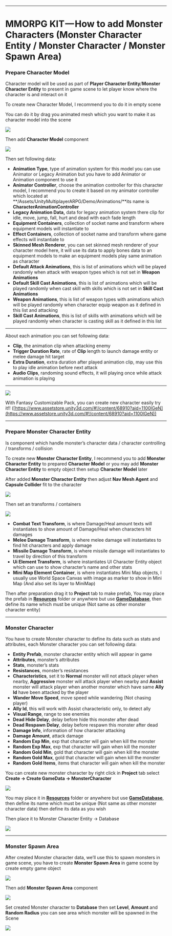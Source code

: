 * * *

MMORPG KIT — How to add Monster Characters (Monster Character Entity / **Monster Character / Monster Spawn Area)**
==================================================================================================================

### Prepare Character Model

Character model will be used as part of **Player Character Entity**/**Monster Character Entity** to present in game scene to let player know where the character is and interact on it

To create new Character Model, I recommend you to do it in empty scene

You can do it by drag you animated mesh which you want to make it as character model into the scene

![](https://cdn-images-1.medium.com/max/1600/0*0X6gBEW0c7ZbmSOw)

Then add **Character Model** component

![](https://cdn-images-1.medium.com/max/1600/0*3H8pIWD4reiE9wO7)

Then set following data:

*   **Animation Type**, type of animation system for this model you can use Animator or Legacy Animation but you have to add Animator or Animation component to use it
*   **Animator Controller**, choose the animation controller for this character model, I recommend you to create it based on my animator controller which located at **/Assets/UnityMultiplayerARPG/Demo/Animations/**its name is **CharacterAnimationController**
*   **Legacy Animation Data,** data for legacy animation system there clip for idle, move, jump, fall, hurt and dead with each fade length
*   **Equipment Containers**, collection of socket name and transform where equipment models will instantiate to
*   **Effect Containers**, collection of socket name and transform where game effects will instantiate to
*   **Skinned Mesh Renderer**, you can set skinned mesh renderer of your character model here, it will use its data to apply bones data to an equipment models to make an equipment models play same animation as character
*   **Default Attack Animations**, this is list of animations which will be played randomly when attack with weapon types which is not set in **Weapon Animations**
*   **Default Skill Cast Animations**, this is list of animations which will be played randomly when cast skill with skills which is not set in **Skill Cast Animations**
*   **Weapon Animations**, this is list of weapon types with animations which will be played randomly when character equip weapon as it defined in this list and attacking
*   **Skill Cast Animations**, this is list of skills with animations which will be played randomly when character is casting skill as it defined in this list

* * *

About each animation you can set following data:

*   **Clip**, the animation clip when attacking enemy
*   **Trigger Duration Rate**, rate of **Clip** length to launch damage entity or melee damage hit target
*   **Extra Duration**, extra duration after played animation clip, may use this to play idle animation before next attack
*   **Audio Clips**, randoming sound effects, it will playing once while attack animation is playing

* * *

![](https://cdn-images-1.medium.com/max/1600/0*p1VC4OlJV1eb8Gqw)

With Fantasy Customizable Pack, you can create new character easily try it!! ([https://www.assetstore.unity3d.com/#!/content/68910?aid=1100lGeN](https://www.assetstore.unity3d.com/#!/content/68910?aid=1100lGeN))

* * *

### Prepare Monster Character Entity

Is component which handle monster’s character data / character controlling / transforms / collision

To create new **Monster Character Entity**, I recommend you to add **Monster Character Entity** to prepared **Character Model** or you may add **Monster Character Entity** to empty object then setup **Character Model** later

After added **Monster Character Entity** then adjust **Nav Mesh Agent** and **Capsule Collider** fit to the character

![](https://cdn-images-1.medium.com/max/1600/0*Mlym3JeT9P1ToHwQ)

Then set an transforms / containers

![](https://cdn-images-1.medium.com/max/1600/0*26V27Sbbp5bLrZ8k)

*   **Combat Text Transform**, is where Damage/Heal amount texts will instantiates to show amount of Damage/Heal when characters hit damages
*   **Melee Damage Transform**, is where melee damage will instantiates to find hit characters and apply damage
*   **Missile Damage Transform**, is where missile damage will instantiates to travel by direction of this transform
*   **Ui Element Transform**, is where instantiates UI Character Entity object which can use to show character’s name and other stats
*   **Mini Map Element Container**, is where instantiates Mini Map objects, I usually use World Space Canvas with image as marker to show in Mini Map (And also set its layer to MiniMap)

Then after preparation drag it to **Project** tab to make prefab, You may place the prefab in [**Resources**](https://docs.unity3d.com/Manual/LoadingResourcesatRuntime.html)  folder or anywhere but use [**GameDatabase**](https://medium.com/suriyun-production/mmorpg-kit-game-database-ce081169f097), then define its name which must be unique (Not same as other monster character entity)

* * *

### Monster Character

You have to create Monster character to define its data such as stats and attributes, each Monster character you can set following data:

*   **Entity Prefab**, monster character entity which will appear in game
*   **Attributes**, monster’s attributes
*   **Stats**, monster’s stats
*   **Resistances**, monster’s resistances
*   **Characteristics**, set it to **Normal** monster will not attack player when nearby, **Aggressive** monster will attack player when nearby and **Assist** monster will attack player when another monster which have same **Ally Id** have been attacked by the player
*   **Wander Move Speed**, move speed while wandering (Not chasing player)
*   **Ally Id**, this will work with Assist characteristic only, to detect ally
*   **Visual Range**, range to see enemies
*   **Dead Hide Delay**, delay before hide this monster after dead
*   **Dead Respawn Delay**, delay before respawn this monster after dead
*   **Damage Info**, information of how character attacking
*   **Damage Amount**, attack damage
*   **Random Exp Min**, exp that character will gain when kill the monster
*   **Random Exp Max**, exp that character will gain when kill the monster
*   **Random Gold Min**, gold that character will gain when kill the monster
*   **Random Gold Max**, gold that character will gain when kill the monster
*   **Random Gold Items**, items that character will gain when kill the monster

You can create new monster character by right click in **Project** tab select   
**Create → Create GameData → MonsterCharacter**

![](https://cdn-images-1.medium.com/max/1600/0*pGNyaTj56uFQCZvv)

You may place it in [**Resources**](https://docs.unity3d.com/Manual/LoadingResourcesatRuntime.html)  folder or anywhere but use [**GameDatabase**](https://medium.com/suriyun-production/mmorpg-kit-game-database-ce081169f097), then define its name which must be unique (Not same as other monster character data) then define its data as you wish

Then place it to Monster Character Entity → Database

![](https://cdn-images-1.medium.com/max/1600/1*QmfGq-ao-OOwlEegDsUvWg.png)

* * *

### **Monster Spawn Area**

After created Monster character data, we’ll use this to spawn monsters in game scene, you have to create **Monster Spawn Area** in game scene by create empty game object

![](https://cdn-images-1.medium.com/max/1600/0*AnEtOam16Avsb_ey)

Then add **Monster Spawn Area** component

![](https://cdn-images-1.medium.com/max/1600/0*AmEuRolUdj6WS8yw)

Set created Monster character to **Database** then set **Level**, **Amount** and **Random Radius** you can see area which monster will be spawned in the Scene

![](https://cdn-images-1.medium.com/max/1600/0*uYLjZyGji7DHaps6)